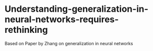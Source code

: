 # Understanding-generalization-in-neural-networks-requires-rethinking
Based on Paper by Zhang on generalization in neural networks
